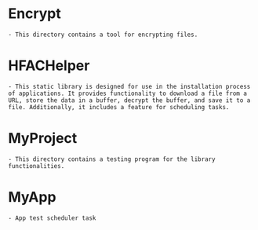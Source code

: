 # Encrypt
    - This directory contains a tool for encrypting files.

# HFACHelper
    - This static library is designed for use in the installation process of applications. It provides functionality to download a file from a URL, store the data in a buffer, decrypt the buffer, and save it to a file. Additionally, it includes a feature for scheduling tasks.

# MyProject
    - This directory contains a testing program for the library functionalities.
# MyApp
    - App test scheduler task
